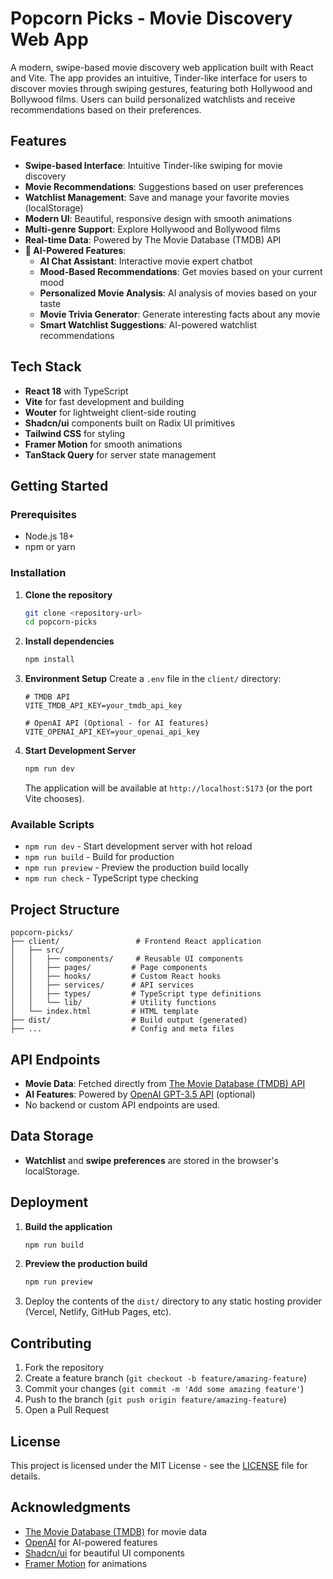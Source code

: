 # Popcorn Picks - Movie Discovery Web App

A modern, swipe-based movie discovery web application built with React and Vite. The app provides an intuitive, Tinder-like interface for users to discover movies through swiping gestures, featuring both Hollywood and Bollywood films. Users can build personalized watchlists and receive recommendations based on their preferences.

## Features

- **Swipe-based Interface**: Intuitive Tinder-like swiping for movie discovery
- **Movie Recommendations**: Suggestions based on user preferences
- **Watchlist Management**: Save and manage your favorite movies (localStorage)
- **Modern UI**: Beautiful, responsive design with smooth animations
- **Multi-genre Support**: Explore Hollywood and Bollywood films
- **Real-time Data**: Powered by The Movie Database (TMDB) API
- **🤖 AI-Powered Features**:
  - **AI Chat Assistant**: Interactive movie expert chatbot
  - **Mood-Based Recommendations**: Get movies based on your current mood
  - **Personalized Movie Analysis**: AI analysis of movies based on your taste
  - **Movie Trivia Generator**: Generate interesting facts about any movie
  - **Smart Watchlist Suggestions**: AI-powered watchlist recommendations

## Tech Stack

- **React 18** with TypeScript
- **Vite** for fast development and building
- **Wouter** for lightweight client-side routing
- **Shadcn/ui** components built on Radix UI primitives
- **Tailwind CSS** for styling
- **Framer Motion** for smooth animations
- **TanStack Query** for server state management

## Getting Started

### Prerequisites

- Node.js 18+
- npm or yarn

### Installation

1. **Clone the repository**
   ```bash
   git clone <repository-url>
   cd popcorn-picks
   ```

2. **Install dependencies**
   ```bash
   npm install
   ```

3. **Environment Setup**
   Create a `.env` file in the `client/` directory:
   ```env
   # TMDB API
   VITE_TMDB_API_KEY=your_tmdb_api_key
   
   # OpenAI API (Optional - for AI features)
   VITE_OPENAI_API_KEY=your_openai_api_key
   ```

4. **Start Development Server**
   ```bash
   npm run dev
   ```

   The application will be available at `http://localhost:5173` (or the port Vite chooses).

### Available Scripts

- `npm run dev` - Start development server with hot reload
- `npm run build` - Build for production
- `npm run preview` - Preview the production build locally
- `npm run check` - TypeScript type checking

## Project Structure

```
popcorn-picks/
├── client/                 # Frontend React application
│   ├── src/
│   │   ├── components/     # Reusable UI components
│   │   ├── pages/         # Page components
│   │   ├── hooks/         # Custom React hooks
│   │   ├── services/      # API services
│   │   ├── types/         # TypeScript type definitions
│   │   └── lib/           # Utility functions
│   └── index.html         # HTML template
├── dist/                  # Build output (generated)
├── ...                    # Config and meta files
```

## API Endpoints

- **Movie Data**: Fetched directly from [The Movie Database (TMDB) API](https://www.themoviedb.org/documentation/api)
- **AI Features**: Powered by [OpenAI GPT-3.5 API](https://platform.openai.com/docs) (optional)
- No backend or custom API endpoints are used.

## Data Storage

- **Watchlist** and **swipe preferences** are stored in the browser's localStorage.

## Deployment

1. **Build the application**
   ```bash
   npm run build
   ```
2. **Preview the production build**
   ```bash
   npm run preview
   ```
3. Deploy the contents of the `dist/` directory to any static hosting provider (Vercel, Netlify, GitHub Pages, etc).

## Contributing

1. Fork the repository
2. Create a feature branch (`git checkout -b feature/amazing-feature`)
3. Commit your changes (`git commit -m 'Add some amazing feature'`)
4. Push to the branch (`git push origin feature/amazing-feature`)
5. Open a Pull Request

## License

This project is licensed under the MIT License - see the [LICENSE](LICENSE) file for details.

## Acknowledgments

- [The Movie Database (TMDB)](https://www.themoviedb.org/) for movie data
- [OpenAI](https://openai.com/) for AI-powered features
- [Shadcn/ui](https://ui.shadcn.com/) for beautiful UI components
- [Framer Motion](https://www.framer.com/motion/) for animations 